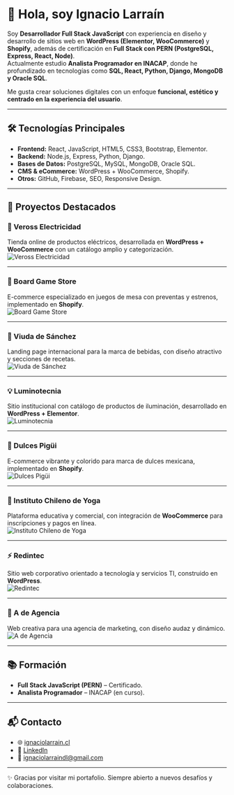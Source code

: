# 👋 Hola, soy Ignacio Larraín

Soy **Desarrollador Full Stack JavaScript** con experiencia en diseño y desarrollo de sitios web en **WordPress (Elementor, WooCommerce)** y **Shopify**, además de certificación en **Full Stack con PERN (PostgreSQL, Express, React, Node)**.  
Actualmente estudio **Analista Programador en INACAP**, donde he profundizado en tecnologías como **SQL, React, Python, Django, MongoDB y Oracle SQL**.  

Me gusta crear soluciones digitales con un enfoque **funcional, estético y centrado en la experiencia del usuario**.

---

## 🛠️ Tecnologías Principales

- **Frontend:** React, JavaScript, HTML5, CSS3, Bootstrap, Elementor.  
- **Backend:** Node.js, Express, Python, Django.  
- **Bases de Datos:** PostgreSQL, MySQL, MongoDB, Oracle SQL.  
- **CMS & eCommerce:** WordPress + WooCommerce, Shopify.  
- **Otros:** GitHub, Firebase, SEO, Responsive Design.  

---

## 🚀 Proyectos Destacados

### 🔌 Veross Electricidad
Tienda online de productos eléctricos, desarrollada en **WordPress + WooCommerce** con un catálogo amplio y categorización.  
![Veross Electricidad](screenshots/6a703a74-20c3-4275-b097-c226301e6982.png)

---

### 🎲 Board Game Store
E-commerce especializado en juegos de mesa con preventas y estrenos, implementado en **Shopify**.  
![Board Game Store](screenshots/08cecd6b-e730-4f32-8a87-e6d79ec7d035.png)

---

### 🍹 Viuda de Sánchez
Landing page internacional para la marca de bebidas, con diseño atractivo y secciones de recetas.  
![Viuda de Sánchez](screenshots/8dc73f90-23ae-4f8d-affe-304df943a5a5.png)

---

### 💡 Luminotecnia
Sitio institucional con catálogo de productos de iluminación, desarrollado en **WordPress + Elementor**.  
![Luminotecnia](screenshots/13b19c18-75ea-4e7a-8635-683e2e09a7a2.png)

---

### 🍬 Dulces Pigüi
E-commerce vibrante y colorido para marca de dulces mexicana, implementado en **Shopify**.  
![Dulces Pigüi](screenshots/90e05ab6-4d2d-4df9-b377-b50b685a8286.png)

---

### 🧘 Instituto Chileno de Yoga
Plataforma educativa y comercial, con integración de **WooCommerce** para inscripciones y pagos en línea.  
![Instituto Chileno de Yoga](screenshots/dc77c969-730c-4c8f-9e08-da54430eeed7.png)

---

### ⚡ Redintec
Sitio web corporativo orientado a tecnología y servicios TI, construido en **WordPress**.  
![Redintec](screenshots/3bbaebb4-b32f-4eea-afba-632e556f8de6.png)

---

### 🎨 A de Agencia
Web creativa para una agencia de marketing, con diseño audaz y dinámico.  
![A de Agencia](screenshots/3f9303ef-25ae-4573-bbfb-fa8c5f0ed29d.png)

---

## 📚 Formación

- **Full Stack JavaScript (PERN)** – Certificado.  
- **Analista Programador** – INACAP (en curso).  

---

## 📬 Contacto

- 🌐 [ignaciolarrain.cl](http://www.ignaciolarrain.cl)  
- 💼 [LinkedIn](https://www.linkedin.com/in/ignaciolarrain)  
- 📧 ignaciolarraindl@gmail.com  

---
✨ Gracias por visitar mi portafolio. Siempre abierto a nuevos desafíos y colaboraciones.
